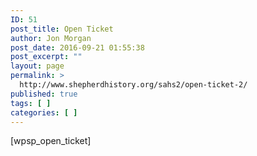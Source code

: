 ```yaml
---
ID: 51
post_title: Open Ticket
author: Jon Morgan
post_date: 2016-09-21 01:55:38
post_excerpt: ""
layout: page
permalink: >
  http://www.shepherdhistory.org/sahs2/open-ticket-2/
published: true
tags: [ ]
categories: [ ]
---
```

[wpsp_open_ticket]